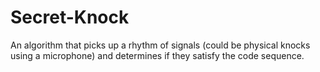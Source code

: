 # Secret-Knock
An algorithm that picks up a rhythm of signals (could be physical knocks using a microphone) and determines if they satisfy the code sequence. 
